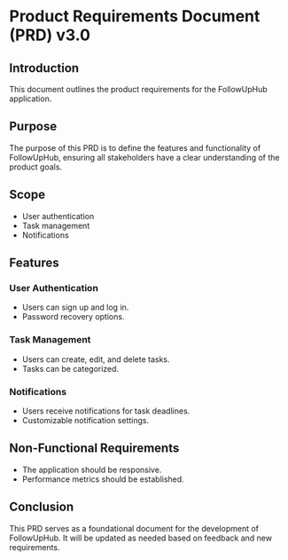 # Product Requirements Document (PRD) v3.0

## Introduction
This document outlines the product requirements for the FollowUpHub application.

## Purpose
The purpose of this PRD is to define the features and functionality of FollowUpHub, ensuring all stakeholders have a clear understanding of the product goals.

## Scope
- User authentication
- Task management
- Notifications

## Features
### User Authentication
- Users can sign up and log in.
- Password recovery options.

### Task Management
- Users can create, edit, and delete tasks.
- Tasks can be categorized.

### Notifications
- Users receive notifications for task deadlines.
- Customizable notification settings.

## Non-Functional Requirements
- The application should be responsive.
- Performance metrics should be established.

## Conclusion
This PRD serves as a foundational document for the development of FollowUpHub. It will be updated as needed based on feedback and new requirements.